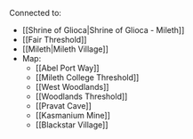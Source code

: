 Connected to:
- [[Shrine of Glioca|Shrine of Glioca - Mileth]]
- [[Fair Threshold]]
- [[Mileth|Mileth Village]]
- Map:
	- [[Abel Port Way]]
	- [[Mileth College Threshold]]
	- [[West Woodlands]]
	- [[Woodlands Threshold]]
	- [[Pravat Cave]]
	- [[Kasmanium Mine]]
	- [[Blackstar Village]]